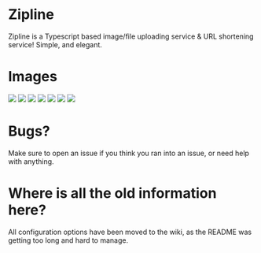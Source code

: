 # Zipline

Zipline is a Typescript based image/file uploading service & URL shortening service! Simple, and elegant.

# Images

![](https://cdn.diced.wtf/u/F1vtRX.png)
![](https://cdn.diced.wtf/u/a5BTaP.png)
![](https://cdn.diced.wtf/u/bdntjm.png)
![](https://cdn.diced.wtf/u/s8ulbP.png)
![](https://cdn.diced.wtf/u/DU7Bbr.png)
![](https://cdn.diced.wtf/u/fQMe1r.png)
![](https://cdn.diced.wtf/u/VTXMbo.png)

# Bugs?

Make sure to open an issue if you think you ran into an issue, or need help with anything.

# Where is all the old information here?

All configuration options have been moved to the wiki, as the README was getting too long and hard to manage.
